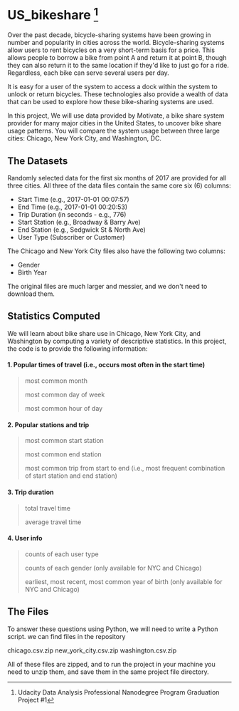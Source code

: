 # US_bikeshare [^Note]

Over the past decade, bicycle-sharing systems have been growing in number and popularity in cities across the world. Bicycle-sharing systems allow users to rent bicycles on a very short-term basis for a price. This allows people to borrow a bike from point A and return it at point B, though they can also return it to the same location if they'd like to just go for a ride. Regardless, each bike can serve several users per day.

It is easy for a user of the system to access a dock within the system to unlock or return bicycles. These technologies also provide a wealth of data that can be used to explore how these bike-sharing systems are used.

In this project, We will use data provided by Motivate, a bike share system provider for many major cities in the United States, to uncover bike share usage patterns. You will compare the system usage between three large cities: Chicago, New York City, and Washington, DC.

## The Datasets
Randomly selected data for the first six months of 2017 are provided for all three cities. All three of the data files contain the same core six (6) columns:

- Start Time (e.g., 2017-01-01 00:07:57)
- End Time (e.g., 2017-01-01 00:20:53)
- Trip Duration (in seconds - e.g., 776)
- Start Station (e.g., Broadway & Barry Ave)
- End Station (e.g., Sedgwick St & North Ave)
- User Type (Subscriber or Customer)

The Chicago and New York City files also have the following two columns:

- Gender
- Birth Year

The original files are much larger and messier, and we don't need to download them.

## Statistics Computed

We will learn about bike share use in Chicago, New York City, and Washington by computing a variety of descriptive statistics. In this project, the code is to provide the following information:

#### 1. Popular times of travel (i.e., occurs most often in the start time)

> most common month
>
> most common day of week
>
> most common hour of day

#### 2. Popular stations and trip

> most common start station
>
> most common end station
>
> most common trip from start to end (i.e., most frequent combination of start station and end station)

#### 3. Trip duration

> total travel time
>
> average travel time

#### 4. User info

> counts of each user type
>
> counts of each gender (only available for NYC and Chicago)
>
> earliest, most recent, most common year of birth (only available for NYC and Chicago)

## The Files

To answer these questions using Python, we will need to write a Python script. we can find files in the repository

chicago.csv.zip
new_york_city.csv.zip
washington.csv.zip

All of these files are zipped, and to run the project in your machine you need to unzip them, and save them in the same project file directory.

[^Note]: Udacity Data Analysis Professional Nanodegree Program Graduation Project #1
